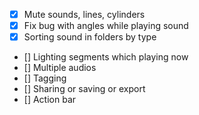 - [x] Mute sounds, lines, cylinders
- [x] Fix bug with angles while playing sound
- [x] Sorting sound in folders by type
- [] Lighting segments which playing now
- [] Multiple audios
- [] Tagging
- [] Sharing or saving or export
- [] Action bar
